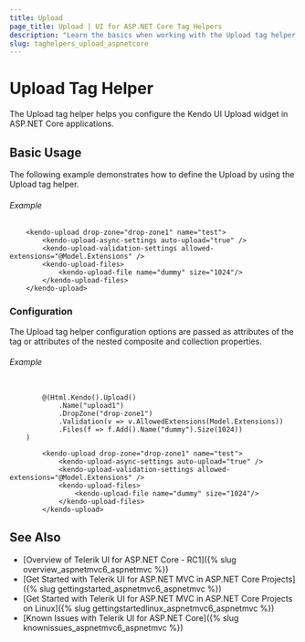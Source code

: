 ```yaml
---
title: Upload
page_title: Upload | UI for ASP.NET Core Tag Helpers
description: "Learn the basics when working with the Upload tag helper for ASP.NET Core (MVC 6 or ASP.NET Core MVC)."
slug: taghelpers_upload_aspnetcore
---
```


# Upload Tag Helper

The Upload tag helper helps you configure the Kendo UI Upload widget in ASP.NET Core applications.

## Basic Usage

The following example demonstrates how to define the Upload by using the Upload tag helper.

###### Example

        <kendo-upload drop-zone="drop-zone1" name="test">
            <kendo-upload-async-settings auto-upload="true" />
            <kendo-upload-validation-settings allowed-extensions="@Model.Extensions" />
            <kendo-upload-files>
                <kendo-upload-file name="dummy" size="1024"/>
            </kendo-upload-files>
        </kendo-upload>


### Configuration

The Upload tag helper configuration options are passed as attributes of the tag or attributes of the nested composite and collection properties.

###### Example

```tab-cshtml

        @(Html.Kendo().Upload()
            .Name("upload1")
            .DropZone("drop-zone1")
            .Validation(v => v.AllowedExtensions(Model.Extensions))
            .Files(f => f.Add().Name("dummy").Size(1024))
    )
```
```tab-tagHelper
        <kendo-upload drop-zone="drop-zone1" name="test">
            <kendo-upload-async-settings auto-upload="true" />
            <kendo-upload-validation-settings allowed-extensions="@Model.Extensions" />
            <kendo-upload-files>
                <kendo-upload-file name="dummy" size="1024"/>
            </kendo-upload-files>
        </kendo-upload>
```

## See Also

* [Overview of Telerik UI for ASP.NET Core - RC1]({% slug overview_aspnetmvc6_aspnetmvc %})
* [Get Started with Telerik UI for ASP.NET MVC in ASP.NET Core Projects]({% slug gettingstarted_aspnetmvc6_aspnetmvc %})
* [Get Started with Telerik UI for ASP.NET MVC in ASP.NET Core Projects on Linux]({% slug gettingstartedlinux_aspnetmvc6_aspnetmvc %})
* [Known Issues with Telerik UI for ASP.NET Core]({% slug knownissues_aspnetmvc6_aspnetmvc %})
